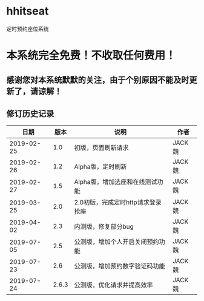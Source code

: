 # hhitseat
定时预约座位系统

# 本系统完全免费！不收取任何费用！

## 感谢您对本系统默默的关注，由于个别原因不能及时更新了，请谅解！

##          修订历史记录
|日期	|版本	|说明	|作者 |
|--|--|--|--|
|2019-02-25	|1.0	|初版，页面刷新请求	               |JACK魏|
|2019-02-26	|1.2	|Alpha版，定时刷新	                |JACK魏|
|2019-02-27	|1.5	|Alpha版，增加选座和在线测试功能	    |JACK魏|
|2019-03-25	|2.0	|2.0初版，完成定时http请求登录抢座	  |JACK魏|
|2019-04-02	|2.3	|内测版，修复部分bug	              |JACK魏|
|2019-07-05	|2.5	|公测版，增加个人开启关闭预约功能	    |JACK魏|
|2019-07-23	|2.6	|公测版，增加预约数字验证码功能	        |JACK魏|
|2019-07-24	|2.6.3	|公测版，优化请求并提高效率  	        |JACK魏|
